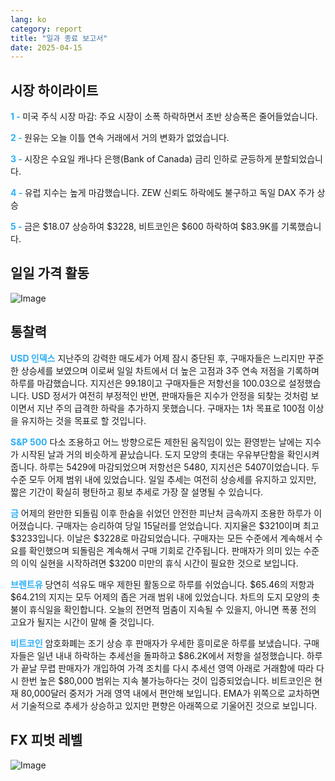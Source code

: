 ```yaml
---
lang: ko
category: report
title: "일과 종료 보고서"
date: 2025-04-15
---
```



<h2>시장 하이라이트</h2>
<strong style="color: #2caef7;">1 - </strong> 미국 주식 시장 마감: 주요 시장이 소폭 하락하면서 초반 상승폭은 줄어들었습니다.

<strong style="color: #2caef7;">2 - </strong> 원유는 오늘 이틀 연속 거래에서 거의 변화가 없었습니다.

<strong style="color: #2caef7;">3 - </strong> 시장은 수요일 캐나다 은행(Bank of Canada) 금리 인하로 균등하게 분할되었습니다.

<strong style="color: #2caef7;">4 - </strong> 유럽 지수는 높게 마감했습니다. ZEW 신뢰도 하락에도 불구하고 독일 DAX 주가 상승

<strong style="color: #2caef7;">5 - </strong> 금은 $18.07 상승하여 $3228, 비트코인은 $600 하락하여 $83.9K를 기록했습니다.



<h2>일일 가격 활동</h2>
<img src="https://markleighedu.github.io/img/Apr-2025/15-Apr-2025/price.jpg" alt="Image"/>

<h2>통찰력</h2>
<strong style="color: #2caef7;">USD 인덱스</strong> 지난주의 강력한 매도세가 어제 잠시 중단된 후, 구매자들은 느리지만 꾸준한 상승세를 보였으며 이로써 일일 차트에서 더 높은 고점과 3주 연속 저점을 기록하며 하루를 마감했습니다. 지지선은 99.18이고 구매자들은 저항선을 100.03으로 설정했습니다. USD 정서가 여전히 부정적인 반면, 판매자들은 지수가 안정을 되찾는 것처럼 보이면서 지난 주의 급격한 하락을 추가하지 못했습니다. 구매자는 1차 목표로 100점 이상을 유지하는 것을 목표로 할 것입니다.

<strong style="color: #2caef7;">S&P 500</strong> 다소 조용하고 어느 방향으로든 제한된 움직임이 있는 환영받는 날에는 지수가 시작된 날과 거의 비슷하게 끝났습니다. 도지 모양의 촛대는 우유부단함을 확인시켜줍니다. 하루는 5429에 마감되었으며 저항선은 5480, 지지선은 5407이었습니다. 두 수준 모두 어제 범위 내에 있었습니다. 일일 추세는 여전히 상승세를 유지하고 있지만, 짧은 기간이 확실히 평탄하고 횡보 추세로 가장 잘 설명될 수 있습니다.

<strong style="color: #2caef7;">금</strong> 어제의 완만한 되돌림 이후 한숨을 쉬었던 안전한 피난처 금속까지 조용한 하루가 이어졌습니다. 구매자는 승리하여 당일 15달러를 얻었습니다. 지지율은 $3210이며 최고 $3233입니다. 이날은 $3228로 마감되었습니다. 구매자는 모든 수준에서 계속해서 수요를 확인했으며 되돌림은 계속해서 구매 기회로 간주됩니다. 판매자가 의미 있는 수준의 이익 실현을 시작하려면 $3200 미만의 휴식 시간이 필요한 것으로 보입니다.

<strong style="color: #2caef7;">브렌트유</strong> 당연히 석유도 매우 제한된 활동으로 하루를 쉬었습니다. $65.46의 저항과 $64.21의 지지는 모두 어제의 좁은 거래 범위 내에 있었습니다. 차트의 도지 모양의 촛불이 휴식일을 확인합니다. 오늘의 전면적 멈춤이 지속될 수 있을지, 아니면 폭풍 전의 고요가 될지는 시간이 말해 줄 것입니다.

<strong style="color: #2caef7;">비트코인</strong> 암호화폐는 조기 상승 후 판매자가 우세한 흥미로운 하루를 보냈습니다. 구매자들은 일년 내내 하락하는 추세선을 돌파하고 $86.2K에서 저항을 설정했습니다. 하루가 끝날 무렵 판매자가 개입하여 가격 조치를 다시 추세선 영역 아래로 거래함에 따라 다시 한번 높은 $80,000 범위는 지속 불가능하다는 것이 입증되었습니다. 비트코인은 현재 80,000달러 중저가 거래 영역 내에서 편안해 보입니다. EMA가 위쪽으로 교차하면서 기술적으로 추세가 상승하고 있지만 편향은 아래쪽으로 기울어진 것으로 보입니다. 



<h2>FX 피벗 레벨</h2>
<img src="https://markleighedu.github.io/img/Apr-2025/15-Apr-2025/pivot.jpg" alt="Image"/>